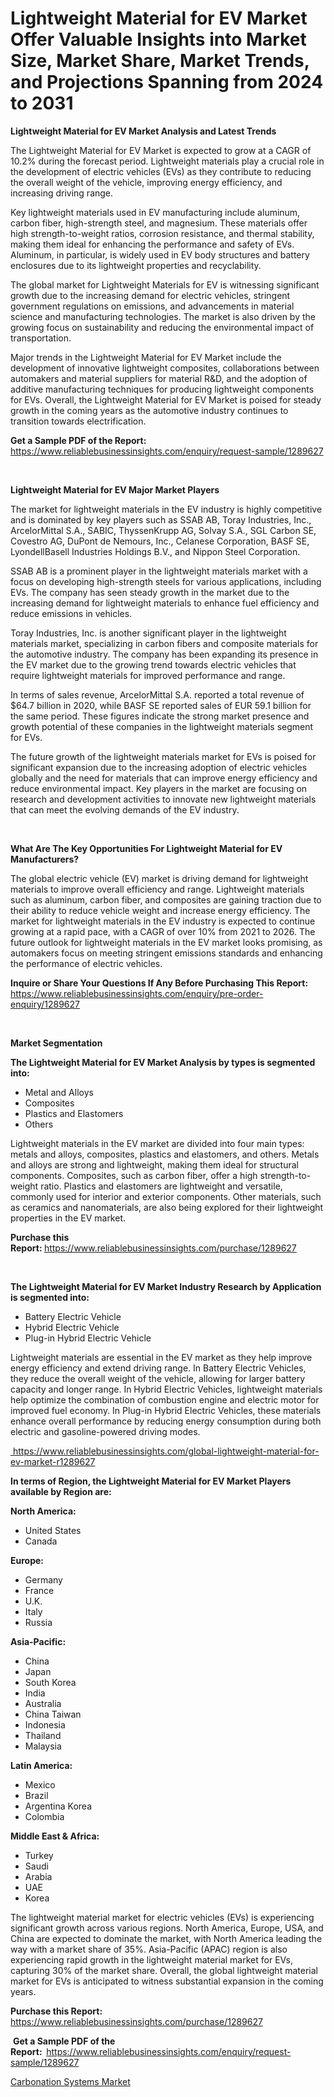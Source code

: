 <p><h1>Lightweight Material for EV Market Offer Valuable Insights into Market Size, Market Share, Market Trends, and Projections Spanning from 2024 to 2031</h1></p><p><strong>Lightweight Material for EV Market Analysis and Latest Trends</strong></p>
<p><p>The Lightweight Material for EV Market is expected to grow at a CAGR of 10.2% during the forecast period. Lightweight materials play a crucial role in the development of electric vehicles (EVs) as they contribute to reducing the overall weight of the vehicle, improving energy efficiency, and increasing driving range.</p><p>Key lightweight materials used in EV manufacturing include aluminum, carbon fiber, high-strength steel, and magnesium. These materials offer high strength-to-weight ratios, corrosion resistance, and thermal stability, making them ideal for enhancing the performance and safety of EVs. Aluminum, in particular, is widely used in EV body structures and battery enclosures due to its lightweight properties and recyclability.</p><p>The global market for Lightweight Materials for EV is witnessing significant growth due to the increasing demand for electric vehicles, stringent government regulations on emissions, and advancements in material science and manufacturing technologies. The market is also driven by the growing focus on sustainability and reducing the environmental impact of transportation.</p><p>Major trends in the Lightweight Material for EV Market include the development of innovative lightweight composites, collaborations between automakers and material suppliers for material R&D, and the adoption of additive manufacturing techniques for producing lightweight components for EVs. Overall, the Lightweight Material for EV Market is poised for steady growth in the coming years as the automotive industry continues to transition towards electrification.</p></p>
<p><strong>Get a Sample PDF of the Report:&nbsp;</strong> <a href="https://www.reliablebusinessinsights.com/enquiry/request-sample/1289627">https://www.reliablebusinessinsights.com/enquiry/request-sample/1289627</a></p>
<p>&nbsp;</p>
<p><strong>Lightweight Material for EV Major Market Players</strong></p>
<p><p>The market for lightweight materials in the EV industry is highly competitive and is dominated by key players such as SSAB AB, Toray Industries, Inc., ArcelorMittal S.A., SABIC, ThyssenKrupp AG, Solvay S.A., SGL Carbon SE, Covestro AG, DuPont de Nemours, Inc., Celanese Corporation, BASF SE, LyondellBasell Industries Holdings B.V., and Nippon Steel Corporation.</p><p>SSAB AB is a prominent player in the lightweight materials market with a focus on developing high-strength steels for various applications, including EVs. The company has seen steady growth in the market due to the increasing demand for lightweight materials to enhance fuel efficiency and reduce emissions in vehicles.</p><p>Toray Industries, Inc. is another significant player in the lightweight materials market, specializing in carbon fibers and composite materials for the automotive industry. The company has been expanding its presence in the EV market due to the growing trend towards electric vehicles that require lightweight materials for improved performance and range.</p><p>In terms of sales revenue, ArcelorMittal S.A. reported a total revenue of $64.7 billion in 2020, while BASF SE reported sales of EUR 59.1 billion for the same period. These figures indicate the strong market presence and growth potential of these companies in the lightweight materials segment for EVs.</p><p>The future growth of the lightweight materials market for EVs is poised for significant expansion due to the increasing adoption of electric vehicles globally and the need for materials that can improve energy efficiency and reduce environmental impact. Key players in the market are focusing on research and development activities to innovate new lightweight materials that can meet the evolving demands of the EV industry.</p></p>
<p>&nbsp;</p>
<p><strong>What Are The Key Opportunities For Lightweight Material for EV Manufacturers?</strong></p>
<p><p>The global electric vehicle (EV) market is driving demand for lightweight materials to improve overall efficiency and range. Lightweight materials such as aluminum, carbon fiber, and composites are gaining traction due to their ability to reduce vehicle weight and increase energy efficiency. The market for lightweight materials in the EV industry is expected to continue growing at a rapid pace, with a CAGR of over 10% from 2021 to 2026. The future outlook for lightweight materials in the EV market looks promising, as automakers focus on meeting stringent emissions standards and enhancing the performance of electric vehicles.</p></p>
<p><strong>Inquire or Share Your Questions If Any Before Purchasing This Report:</strong> <a href="https://www.reliablebusinessinsights.com/enquiry/pre-order-enquiry/1289627">https://www.reliablebusinessinsights.com/enquiry/pre-order-enquiry/1289627</a></p>
<p>&nbsp;</p>
<p><strong>Market Segmentation</strong></p>
<p><strong>The Lightweight Material for EV Market Analysis by types is segmented into:</strong></p>
<p><ul><li>Metal and Alloys</li><li>Composites</li><li>Plastics and Elastomers</li><li>Others</li></ul></p>
<p><p>Lightweight materials in the EV market are divided into four main types: metals and alloys, composites, plastics and elastomers, and others. Metals and alloys are strong and lightweight, making them ideal for structural components. Composites, such as carbon fiber, offer a high strength-to-weight ratio. Plastics and elastomers are lightweight and versatile, commonly used for interior and exterior components. Other materials, such as ceramics and nanomaterials, are also being explored for their lightweight properties in the EV market.</p></p>
<p><strong>Purchase this Report:&nbsp;</strong><a href="https://www.reliablebusinessinsights.com/purchase/1289627">https://www.reliablebusinessinsights.com/purchase/1289627</a></p>
<p>&nbsp;</p>
<p><strong>The Lightweight Material for EV Market Industry Research by Application is segmented into:</strong></p>
<p><ul><li>Battery Electric Vehicle</li><li>Hybrid Electric Vehicle</li><li>Plug-in Hybrid Electric Vehicle</li></ul></p>
<p><p>Lightweight materials are essential in the EV market as they help improve energy efficiency and extend driving range. In Battery Electric Vehicles, they reduce the overall weight of the vehicle, allowing for larger battery capacity and longer range. In Hybrid Electric Vehicles, lightweight materials help optimize the combination of combustion engine and electric motor for improved fuel economy. In Plug-in Hybrid Electric Vehicles, these materials enhance overall performance by reducing energy consumption during both electric and gasoline-powered driving modes.</p></p>
<p><a href="https://www.reliablebusinessinsights.com/global-lightweight-material-for-ev-market-r1289627">&nbsp;https://www.reliablebusinessinsights.com/global-lightweight-material-for-ev-market-r1289627</a></p>
<p><strong>In terms of Region, the Lightweight Material for EV Market Players available by Region are:</strong></p>
<p>
    <p> <strong> North America: </strong>
        <ul>
            <li>United States</li>
            <li>Canada</li>
        </ul>
        </p> 
    <p> <strong> Europe: </strong>
        <ul>
            <li>Germany</li>
            <li>France</li>
            <li>U.K.</li>
            <li>Italy</li>
            <li>Russia</li>
        </ul>
        </p> 
    <p> <strong> Asia-Pacific: </strong>
        <ul>
            <li>China</li>
            <li>Japan</li>
            <li>South Korea</li>
            <li>India</li>
            <li>Australia</li>
            <li>China Taiwan</li>
            <li>Indonesia</li>
            <li>Thailand</li>
            <li>Malaysia</li>
        </ul>
        </p> 
    <p> <strong> Latin America: </strong>
        <ul>
            <li>Mexico</li>
            <li>Brazil</li>
            <li>Argentina Korea</li>
            <li>Colombia</li>
        </ul>
        </p> 
    <p> <strong> Middle East & Africa: </strong>
        <ul>
            <li>Turkey</li>
            <li>Saudi</li>
            <li>Arabia</li>
            <li>UAE</li>
            <li>Korea</li>
        </ul>
    </p>
    </p>
<p><p>The lightweight material market for electric vehicles (EVs) is experiencing significant growth across various regions. North America, Europe, USA, and China are expected to dominate the market, with North America leading the way with a market share of 35%. Asia-Pacific (APAC) region is also experiencing rapid growth in the lightweight material market for EVs, capturing 30% of the market share. Overall, the global lightweight material market for EVs is anticipated to witness substantial expansion in the coming years.</p></p>
<p><strong>Purchase this Report: </strong><a href="https://www.reliablebusinessinsights.com/purchase/1289627">https://www.reliablebusinessinsights.com/purchase/1289627</a></p>
<p>&nbsp;<strong>Get a Sample PDF of the Report:&nbsp;&nbsp;</strong><a href="https://www.reliablebusinessinsights.com/enquiry/request-sample/1289627">https://www.reliablebusinessinsights.com/enquiry/request-sample/1289627</a></p>
<p><strong></strong></p>
<p><p><a href="https://github.com/alexcrou8/Market-Research-Report-List-1/blob/main/carbonation-systems-market.md">Carbonation Systems Market</a></p></p>